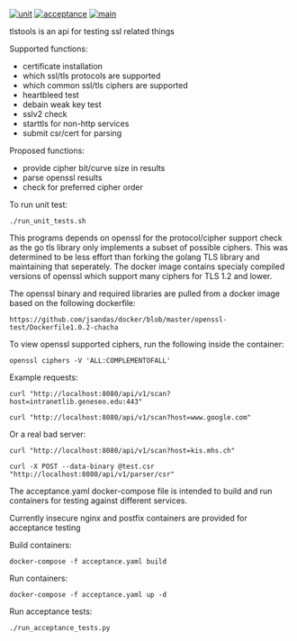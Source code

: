 [![unit](https://github.com/jsandas/tlstools/actions/workflows/unit.yaml/badge.svg)](https://github.com/jsandas/tlstools/actions/workflows/unit.yaml)
[![acceptance](https://github.com/jsandas/tlstools/actions/workflows/acceptance.yml/badge.svg)](https://github.com/jsandas/tlstools/actions/workflows/acceptance.yml)
[![main](https://github.com/jsandas/tlstools/actions/workflows/main.yaml/badge.svg)](https://github.com/jsandas/tlstools/actions/workflows/main.yaml)

tlstools is an api for testing ssl related things

Supported functions:
* certificate installation
* which ssl/tls protocols are supported
* which common ssl/tls ciphers are supported
* heartbleed test
* debain weak key test
* sslv2 check
* starttls for non-http services
* submit csr/cert for parsing

Proposed functions:
* provide cipher bit/curve size in results
* parse openssl results
* check for preferred cipher order


To run unit test:
```
./run_unit_tests.sh
```


This programs depends on openssl for the protocol/cipher support check as the go tls library only implements a subset of possible ciphers.  This was determined to be less effort than forking the golang TLS library and maintaining that seperately.  The docker image contains specialy compiled versions of openssl which support many ciphers for TLS 1.2 and lower.

The openssl binary and required libraries are pulled from a docker image based on the following dockerfile:
```
https://github.com/jsandas/docker/blob/master/openssl-test/Dockerfile1.0.2-chacha
```

To view openssl supported ciphers, run the following inside the container:
```
openssl ciphers -V 'ALL:COMPLEMENTOFALL'
```

Example requests:
```
curl "http://localhost:8080/api/v1/scan?host=intranetlib.geneseo.edu:443"
```
```
curl "http://localhost:8080/api/v1/scan?host=www.google.com"
```
Or a real bad server:
```
curl "http://localhost:8080/api/v1/scan?host=kis.mhs.ch"
```
```
curl -X POST --data-binary @test.csr "http://localhost:8080/api/v1/parser/csr"
```


The acceptance.yaml docker-compose file is intended to build and run containers for testing against different services.  

Currently insecure nginx and postfix containers are provided for acceptance testing

Build containers:
```
docker-compose -f acceptance.yaml build
```

Run containers:
```
docker-compose -f acceptance.yaml up -d
```

Run acceptance tests:
```
./run_acceptance_tests.py
```